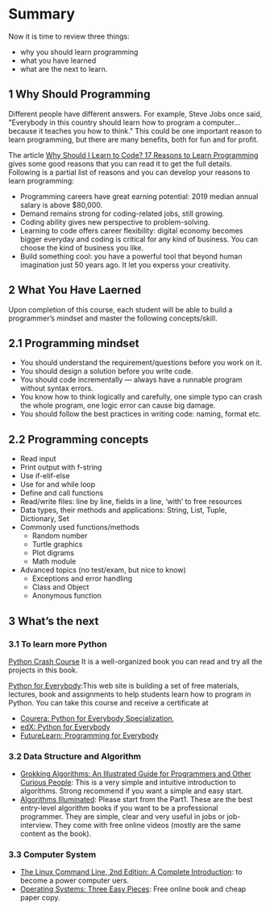 # Summary

Now it is time to review three things:

- why you should learn programming
- what you have learned
- what are the next to learn.

## 1 Why Should Programming

Different people have different answers. For example, Steve Jobs once said, "Everybody in this country should learn how to program a computer... because it teaches you how to think." This could be one important reason to learn programming, but there are many benefits, both for fun and for profit.

The article [Why Should I Learn to Code? 17 Reasons to Learn Programming](https://codersbible.com/why-should-i-learn-to-code-17-reasons-to-learn-programming//) gives some good reasons that you can read it to get the full details. Following is a partial list of reasons and you can develop your reasons to learn programming:

- Programming careers have great earning potential: 2019 median annual salary is above $80,000.
- Demand remains strong for coding-related jobs, still growing.
- Coding ability gives new perspective to problem-solving.
- Learning to code offers career flexibility: digital economy becomes bigger everyday and coding is critical for any kind of business. You can choose the kind of business you like.
- Build something cool: you have a powerful tool that beyond human imagination just 50 years ago. It let you experss your creativity.

## 2 What You Have Laerned

Upon completion of this course, each student will be able to build a programmer’s mindset and master the following concepts/skill.

## 2.1 Programming mindset

- You should understand the requirement/questions before you work on it.
- You should design a solution before you write code.
- You should code incrementally — always have a runnable program without syntax errors.
- You know how to think logically and carefully, one simple typo can crash the whole program, one logic error can cause big damage.
- You should follow the best practices in writing code: naming, format etc.

## 2.2 Programming concepts

- Read input
- Print output with f-string
- Use if-elif-else
- Use for and while loop
- Define and call functions
- Read/write files: line by line, fields in a line, ‘with’ to free resources
- Data types, their methods and applications: String, List, Tuple, Dictionary, Set
- Commonly used functions/methods
  - Random number
  - Turtle graphics
  - Plot digrams
  - Math module
- Advanced topics (no test/exam, but nice to know)
  - Exceptions and error handling
  - Class and Object
  - Anonymous function

## 3 What’s the next

### 3.1 To learn more Python

[Python Crash Course](https://nostarch.com/pythoncrashcourse2e) It is a well-organized book you can read and try all the projects in this book.

[Python for Everybody](https://www.py4e.com/):This web site is building a set of free materials, lectures, book and assignments to help students learn how to program in Python. You can take this course and receive a certificate at

- [Courera: Python for Everybody Specialization](https://www.coursera.org/specializations/python),
- [edX: Python for Everybody](https://www.edx.org/bio/charles-severance)
- [FutureLearn: Programming for Everybody](https://www.futurelearn.com/courses/programming-for-everybody-python)

### 3.2 Data Structure and Algorithm

- [Grokking Algorithms: An Illustrated Guide for Programmers and Other Curious People](https://www.amazon.com/Grokking-Algorithms-illustrated-programmers-curious/dp/1617292230): This is a very simple and intuitive introduction to algorithms. Strong recommend if you want a simple and easy start.
- [Algorithms Illuminated](http://www.algorithmsilluminated.org/):
  Please start from the Part1. These are the best entry-level algorithm books if you want to be a professional programmer. They are simple, clear and very useful in jobs or job-interview.
  They come with free online videos (mostly are the same content as the book).

### 3.3 Computer System

- [The Linux Command Line, 2nd Edition: A Complete Introduction](https://www.amazon.com/Linux-Command-Line-2nd-Introduction/dp/1593279523): to become a power computer uers.
- [Operating Systems: Three Easy Pieces](https://pages.cs.wisc.edu/~remzi/OSTEP/): Free online book and cheap paper copy.
